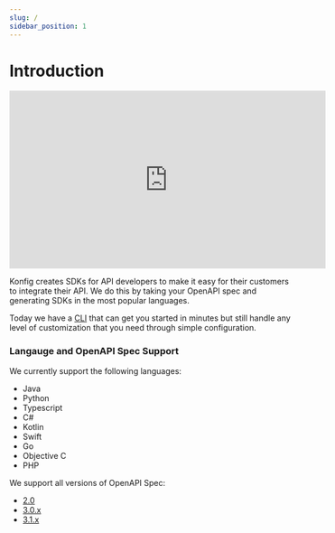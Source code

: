 ```yaml
---
slug: /
sidebar_position: 1
---
```


# Introduction

<iframe width="560" height="315" src="https://www.youtube.com/embed/_rbFV2RmAc4" title="YouTube video player" frameborder="0" allow="accelerometer; autoplay; clipboard-write; encrypted-media; gyroscope; picture-in-picture" allowfullscreen></iframe>

Konfig creates SDKs for API developers to make it easy for their customers to
integrate their API. We do this by taking your OpenAPI spec and generating SDKs
in the most popular languages.

Today we have a [CLI](https://www.npmjs.com/package/konfig-cli) that can get you
started in minutes but still handle any level of customization that you need
through simple configuration.

### Langauge and OpenAPI Spec Support

We currently support the following languages:

- Java
- Python
- Typescript
- C#
- Kotlin
- Swift
- Go
- Objective C
- PHP

We support all versions of OpenAPI Spec:

- [2.0](https://swagger.io/specification/v2/)
- [3.0.x](https://spec.openapis.org/oas/v3.0.3)
- [3.1.x](https://spec.openapis.org/oas/v3.1.0)
